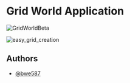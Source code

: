 # Grid World Application

![GridWorldBeta](https://github.com/bwe587/GridWorld/assets/105562270/520572db-1e11-4b02-ae90-1e4af7a85e9d)

![easy_grid_creation](https://github.com/bwe587/GridWorld/assets/105562270/a79231bd-bee1-46ac-a3ed-e474b95ffdff)

## Authors 

- [@bwe587](https://www.github.com/bwe587)
